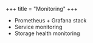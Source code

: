 +++
title = "Monitoring"
+++

- Prometheus + Grafana stack
- Service monitoring
- Storage health monitoring
